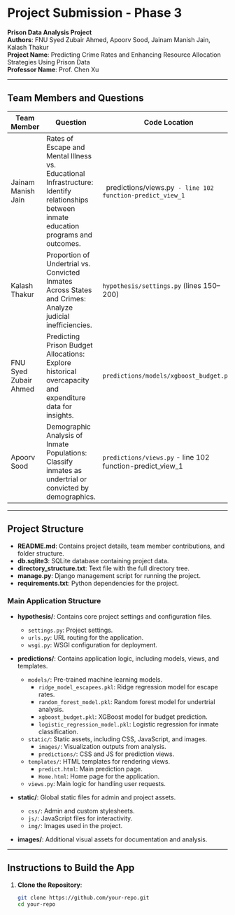 # Project Submission - Phase 3

**Prison Data Analysis Project**  
**Authors**: FNU Syed Zubair Ahmed, Apoorv Sood, Jainam Manish Jain, Kalash Thakur  
**Project Name**: Predicting Crime Rates and Enhancing Resource Allocation Strategies Using Prison Data  
**Professor Name**: Prof. Chen Xu  

---

## Team Members and Questions 

| Team Member       | Question                                                                                                     | Code Location                       | Report location                   |
|-------------------|-------------------------------------------------------------------------------------------------------------|-------------------------------------|--------------------------------------|
| Jainam Manish Jain | Rates of Escape and Mental Illness vs. Educational Infrastructure: Identify relationships between inmate education programs and outcomes. | ` `predictions/views.py` - line 102 function-predict_view_1` | `predictions/views.py` (lines 50–100) |
| Kalash Thakur       | Proportion of Undertrial vs. Convicted Inmates Across States and Crimes: Analyze judicial inefficiencies.    | `hypothesis/settings.py` (lines 150–200) | `predictions/models/random_forest_model.pkl` |
| FNU Syed Zubair Ahmed | Predicting Prison Budget Allocations: Explore historical overcapacity and expenditure data for insights.    | `predictions/models/xgboost_budget.pkl` | `hypothesis/settings.py` (lines 250–300) |
| Apoorv Sood     | Demographic Analysis of Inmate Populations: Classify inmates as undertrial or convicted by demographics.     | `predictions/views.py` - line 102 function-predict_view_1 | `predictions/templates/predict.html` |

---

## Project Structure

- **README.md**: Contains project details, team member contributions, and folder structure.
- **db.sqlite3**: SQLite database containing project data.
- **directory_structure.txt**: Text file with the full directory tree.
- **manage.py**: Django management script for running the project.
- **requirements.txt**: Python dependencies for the project.

### Main Application Structure
- **hypothesis/**: Contains core project settings and configuration files.
  - `settings.py`: Project settings.
  - `urls.py`: URL routing for the application.
  - `wsgi.py`: WSGI configuration for deployment.

- **predictions/**: Contains application logic, including models, views, and templates.
  - `models/`: Pre-trained machine learning models.
    - `ridge_model_escapees.pkl`: Ridge regression model for escape rates.
    - `random_forest_model.pkl`: Random forest model for undertrial analysis.
    - `xgboost_budget.pkl`: XGBoost model for budget prediction.
    - `logistic_regression_model.pkl`: Logistic regression for inmate classification.
  - `static/`: Static assets, including CSS, JavaScript, and images.
    - `images/`: Visualization outputs from analysis.
    - `predictions/`: CSS and JS for prediction views.
  - `templates/`: HTML templates for rendering views.
    - `predict.html`: Main prediction page.
    - `Home.html`: Home page for the application.
  - `views.py`: Main logic for handling user requests.

- **static/**: Global static files for admin and project assets.
  - `css/`: Admin and custom stylesheets.
  - `js/`: JavaScript files for interactivity.
  - `img/`: Images used in the project.

- **images/**: Additional visual assets for documentation and analysis.

---

## Instructions to Build the App

1. **Clone the Repository**:
   ```bash
   git clone https://github.com/your-repo.git
   cd your-repo

